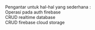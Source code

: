 Pengantar untuk hal-hal yang sederhana :<br>
Operasi pada auth firebase<br>
CRUD realtime database<br>
CRUD firebase cloud storage
